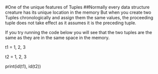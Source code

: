 #One of the unique features of Tuples
##Normally every data structure creature has its unique location in the memory
But when you create two Tuples chronologically and assign them the same values,
the proceeding tuple does not take effect as it assumes it is the preceding tuple.

If you try running the code below you will see that the two tuples are the same as they are in the same space in the memory. 

t1 = 1, 2, 3

t2 = 1, 2, 3

print(id(t1), id(t2))
